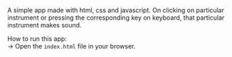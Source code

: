 A simple app made with html, css and javascript. On clicking on particular instrument or pressing the corresponding key on keyboard, that particular instrument makes sound.

How to run this app:<br>
    -> Open the `index.html` file in your browser.<br>
